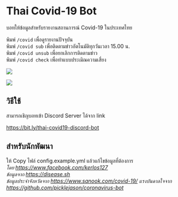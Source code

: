 # Thai Covid-19 Bot

บอทให้ข้อมูลสำหรับรายงานสถานการณ์ Covid-19 ในประเทศไทย
  
พิมพ์ `/covid` เพื่อดูรายงานปัจจุบัน  
พิมพ์ `/covid sub` เพื่อติดตามข่าวอัตโนมัติทุกวันเวลา 15.00 น.  
พิมพ์ `/covid unsub` เพื่อยกเลิกการติดตามข่าว  
พิมพ์ `/covid check` เพื่อทำแบบประเมิณความเสี่ยง  

![](https://i.imgur.com/tFmjzuo.png)

![](https://i.imgur.com/WLTMQ5f.png)

## วิธีใช้
สามารถเชิญบอทเข้า Discord Server ได้จาก link

<https://bit.ly/thai-covid19-discord-bot>


## สำหรับนักพัฒนา
ให้ Copy ไฟล์ config.example.yml แล้วแก้ไขข้อมูลที่ต้องการ  
*โดย <https://www.facebook.com/kerlos127>*  
*ข้อมูลจาก <https://disease.sh>*  
*ข้อมูลประจำจังหวัดจาก <https://www.sanook.com/covid-19/>*
*แรงบันดาลใจจาก <https://github.com/picklejason/coronavirus-bot>*

